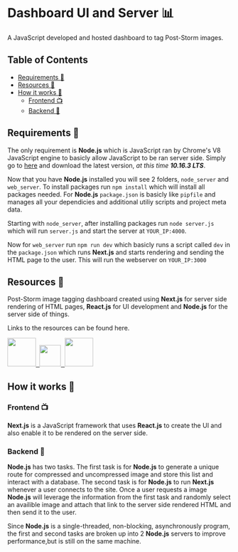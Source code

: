 # Dashboard UI and Server 📊 <!-- omit in toc -->
A JavaScript developed and hosted dashboard to tag Post-Storm images.

## Table of Contents <!-- omit in toc -->

- [Requirements 📝](#requirements-)
- [Resources 💎](#resources-)
- [How it works 🤔](#how-it-works-)
	- [Frontend 📺](#frontend-)
	- [Backend 📡](#backend-)

## Requirements 📝

The only requirement is **Node.js** which is JavaScript ran by Chrome's V8 JavaScript engine to basicly allow JavaScript to be ran server side. Simply go to [here](https://nodejs.org/en/) and download the latest version, *at this time **10.16.3 LTS***.

Now that you have **Node.js** installed you will see 2 folders, `node_server` and `web_server`. To install packages run `npm install` which will install all packages needed. For **Node.js** `package.json` is basicly like `pipfile` and manages all your dependicies and additional utiliy scripts and project meta data.

Starting with `node_server`, after installing packages run `node server.js` which will run `server.js` and start the server at `YOUR_IP:4000`.

Now for `web_server` run `npm run dev` which basicly runs a script called `dev` in the `package.json` which runs **Next.js** and starts rendering and sending the HTML page to the user. This will run the webserver on `YOUR_IP:3000`



## Resources 💎
Post-Storm image tagging dashboard created using **Next.js** for server side rendering of HTML pages, **React.js** for UI development and **Node.js** for the server side of things.

Links to the resources can be found here.

<p >

<a href="https://nextjs.org/">
	<kbd>
		<img src="https://seeklogo.com/images/N/next-js-logo-7929BCD36F-seeklogo.com.png" width="64">
	</kbd>
</a>
<a href="https://reactjs.org/">
	<kbd>
		<img src="https://cdn4.iconfinder.com/data/icons/logos-3/600/React.js_logo-512.png" width="48">
	</kbd>
</a>
<a href="https://nodejs.org/">
	<kbd>
		<img src="https://nodejs.org/static/images/logos/nodejs-new-pantone-black.png" width="64">
	</kbd>
</a>


</p>


<p align="center">
  
</p>

## How it works 🤔

### Frontend 📺
**Next.js** is a JavaScript framework that uses **React.js** to create the UI and also enable it to be rendered on the server side.

### Backend 📡
**Node.js** has two tasks. The first task is for **Node.js** to generate a unique route for compressed and uncompressed image and store this list and interact with a database. The second task is for **Node.js** to run **Next.js** whenever a user connects to the site. Once a user requests a image **Node.js** will leverage the information from the first task and randomly select an availible image and attach that link to the server side rendered HTML and then send it to the user.

Since **Node.js** is a  single-threaded, non-blocking, asynchronously program, the first and second tasks are broken up into 2 **Node.js** servers to improve performance,but is still on the same machine.
